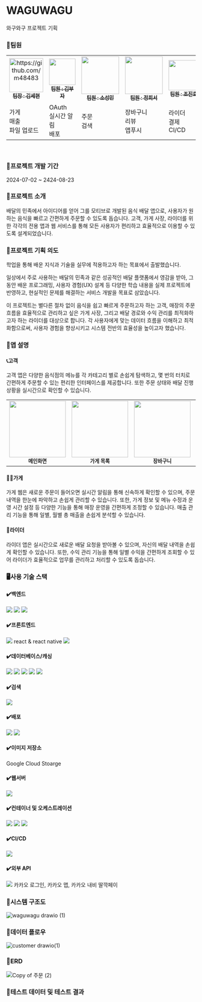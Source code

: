# WAGUWAGU
와구와구 프로젝트 기획

<h3>👥팀원</h3>
<table>
  <tbody>
    <tr>
      <td align="center"><a href="https://github.com/kkshyun"><img src="https://github.com/user-attachments/assets/1867abea-cc2a-4cdf-87b8-5eb5afe4314d" width="90px;" alt="https://github.com/m48483"/><br /><sub><b>팀장 : 김세현</b></sub></a><br /></td>
      <td align="center"><a href="https://github.com/m48483"><img src="https://github.com/user-attachments/assets/fb5c6939-9930-4412-b2ec-40e2d7796ec1" width="70px;" alt=""/><br /><sub><b>팀원 : 김부자</b></sub></a><br /></td>
      <td align="center"><a href="https://github.com/giraffenostrils"><img src="https://github.com/user-attachments/assets/34b36efb-90df-453c-a864-f8eb371724c2" width="100px;" alt=""/><br /><sub><b>팀원 : 소성민</b></sub></a><br /></td>
      <td align="center"><a href="https://github.com/heeseo333"><img src="https://github.com/user-attachments/assets/d9d6032f-cd62-458f-ad64-b7efcca8e4e1" width="100px;" alt=""/><br /><sub><b>팀원 : 정희서</b></sub></a><br /></td>
      <td align="center"><a href="https://github.com/jinho9482"><img src="https://github.com/user-attachments/assets/177fa4ff-e45c-4b67-ba1e-80df20ed76df" width="80px;" alt=""/><br /><sub><b>팀원 : 조진호</b></sub></a><br /></td>
      </tr>
    <tr>
      <td>가게<br>매출<br>파일 업로드</td>
      <td>OAuth<br>실시간 알림<br>배포</td>
      <td>주문<br>검색<br></td>
      <td>장바구니<br>리뷰<br>앱푸시</td>
      <td>라이더<br>결제<br>CI/CD</td>
    </tr>
  </tbody>
</table>
<br>

<h3>📅프로젝트 개발 기간</h3>
2024-07-02 ~ 2424-08-23


<h3>📝프로젝트 소개</h3>
배달의 민족에서 아이디어를 얻어 그를 모티브로 개발된 음식 배달 앱으로, 사용자가 원하는 음식을 빠르고 간편하게 주문할 수 있도록 돕습니다.
고객, 가게 사장, 라이더를 위한 각각의 전용 앱과 웹 서비스를 통해 모든 사용자가 편리하고 효율적으로 이용할 수 있도록 설계되었습니다.


<h3>💭프로젝트 기획 의도</h3>
학업을 통해 배운 지식과 기술을 실무에 적용하고자 하는 목표에서 출발했습니다. 

일상에서 주로 사용하는 배달의 민족과 같은 성공적인 배달 플랫폼에서 영감을 받아, 그동안 배운 프로그래밍, 사용자 경험(UX) 설계 등 다양한 학습 내용을 실제 프로젝트에 반영하고, 현실적인 문제를 해결하는 서비스 개발을 목표로 삼았습니다.

이 프로젝트는 별다른 절차 없이 음식을 쉽고 빠르게 주문하고자 하는 고객, 매장의 주문 흐름을 효율적으로 관리하고 싶은 가게 사장, 그리고 배달 경로와 수익 관리를 최적화하고자 하는 라이더를 대상으로 합니다. 각 사용자에게 맞는 데이터 흐름을 이해하고 최적화함으로써, 사용자 경험을 향상시키고 시스템 전반의 효율성을 높이고자 했습니다.

<h3>🥘앱 설명</h3>
<h4>📞고객</h4>
고객 앱은 다양한 음식점의 메뉴를 각 카테고리 별로 손쉽게 탐색하고, 몇 번의 터치로 간편하게 주문할 수 있는 편리한 인터페이스를 제공합니다. 또한 주문 상태와 배달 진행 상황을 실시간으로 확인할 수 있습니다.

<table>
  <tbody>
    <tr>
      <td align="center"><img src="https://github.com/user-attachments/assets/3299eb0e-6ddb-4791-910d-41f6782f072e" width="150px;" alt=""/><br /><sub><b>메인화면</b></sub></a><br /></td>
      <td align="center"><img src="https://github.com/user-attachments/assets/978d1edd-5667-46d6-ab86-69a7dddbf9e3" width="150px;" alt=""/><br /><sub><b>가게 목록</b></sub></a><br /></td>
      <td align="center"><img src="https://github.com/user-attachments/assets/5f147a11-808d-4005-9bdc-09588c4ddf0f" width="150px;" alt=""/><br /><sub><b>장바구니</b></sub></a><br /></td>
      <td align="center"><img src="https://github.com/user-attachments/assets/ba6cd978-4687-406c-abc9-65c09fd29627" width="150px;" alt=""/><br /><sub><b>주문하기</b></sub></a><br /></td>
      </tr>
  </tbody>
</table>


<h4>🧑‍🍳가게</h4>
가게 웹은 새로운 주문이 들어오면 실시간 알림을 통해 신속하게 확인할 수 있으며, 주문 내역을 한눈에 파악하고 손쉽게 관리할 수 있습니다. 또한, 가게 정보 및 메뉴 수정과 운영 시간 설정 등 다양한 기능을 통해 매장 운영을 간편하게 조정할 수 있습니다. 매출 관리 기능을 통해 
일별, 월별 총 매출을 손쉽게 분석할 수 있습니다.

<h4>🛵라이더</h4>
라이더 앱은 실시간으로 새로운 배달 요청을 받아볼 수 있으며, 자신의 배달 내역을 손쉽게 확인할 수 있습니다. 또한, 수익 관리 기능을 통해 일별 수익을 간편하게 조회할 수 있어 라이더가 효율적으로 업무를 관리하고 처리할 수 있도록 돕습니다.

<h3>🖥️사용 기술 스택</h3>
<h4>✔️백엔드</h4>
<img src="https://img.shields.io/badge/springboot-6DB33F?style=for-the-badge&logo=springboot&logoColor=white">
<img src="https://img.shields.io/badge/fastapi-009688?style=for-the-badge&logo=fastapi&logoColor=white">
<img src="https://img.shields.io/badge/graphql-E10098?style=for-the-badge&logo=graphql&logoColor=white">
<h4>✔️프론트엔드</h4>
<img src="https://img.shields.io/badge/react-61DAFB?style=for-the-badge&logo=react&logoColor=black">
react & react native
<img src="https://img.shields.io/badge/expo-000020?style=for-the-badge&logo=expo&logoColor=white">
<h4>✔️데이터베이스/캐싱</h4>
<img src="https://img.shields.io/badge/mysql-4479A1?style=for-the-badge&logo=mysql&logoColor=white">
<img src="https://img.shields.io/badge/mongoDB-47A248?style=for-the-badge&logo=MongoDB&logoColor=white">
<img src="https://img.shields.io/badge/firebase-FFCA28?style=for-the-badge&logo=firebase&logoColor=white">
<img src="https://img.shields.io/badge/postgresql-4169E1?style=for-the-badge&logo=postgresql&logoColor=white">
<img src="https://img.shields.io/badge/redis-FF4438?style=for-the-badge&logo=redis&logoColor=white">
<h4>✔️검색</h4>
<img src="https://img.shields.io/badge/elasticsearch-005571?style=for-the-badge&logo=elasticsearch&logoColor=black">
<h4>✔️배포</h4>
<img src="https://img.shields.io/badge/amazoneks-232F3E?style=for-the-badge&logo=amazoneks&logoColor=white">
<img src="https://img.shields.io/badge/googlecloud-4285F4?style=for-the-badge&logo=googlecloud&logoColor=white">
<h4>✔️이미지 저장소</h4>
Google Cloud Stoarge
<h4>✔️웹서버</h4>
<img src="https://img.shields.io/badge/nginx-009639?style=for-the-badge&logo=nginx&logoColor=white">
<h4>✔️컨테이너 및 오케스트레이션</h4>
<img src="https://img.shields.io/badge/docker-496ED?style=for-the-badge&logo=docker&logoColor=white">
<img src="https://img.shields.io/badge/kubernetes-326CE5?style=for-the-badge&logo=kubernetes&logoColor=white">
<img src="https://img.shields.io/badge/helm-0F1689?style=for-the-badge&logo=helm&logoColor=white">
<h4>✔️CI/CD</h4>
<img src="https://img.shields.io/badge/jenkins-D24939?style=for-the-badge&logo=jenkins&logoColor=white">
<h4>✔️외부 API</h4>
<img src="https://img.shields.io/badge/kakao-FFCD00?style=for-the-badge&logo=kakao&logoColor=white">
카카오 로그인, 카카오 맵, 카카오 내비
딸깍페이

<h3>📌시스템 구조도</h3>

![waguwagu drawio (1)](https://github.com/user-attachments/assets/4cb2e051-ccd1-4d01-996b-f20e126d6842)


<h3>📌데이터 플로우</h3>

![customer drawio(1)](https://github.com/user-attachments/assets/2875035d-16a9-40b4-a5c9-63351e0e009f)


<h3>📌ERD</h3>

![Copy of 주문 (2)](https://github.com/user-attachments/assets/13aec4e9-2bd7-4ff1-93c9-e926730d86f8)


<h3>📌테스트 데이터 및 테스트 결과</h3>
